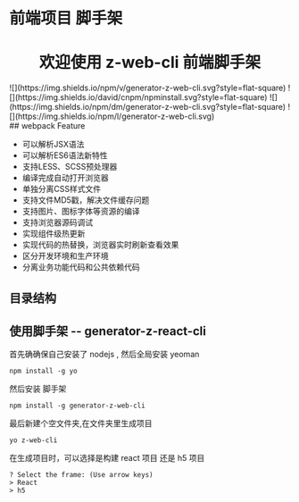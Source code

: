 # 前端项目 脚手架 

 <h1 style="text-align:center">欢迎使用 z-web-cli 前端脚手架 </h1>
 
 <div style="align: center">
 ![](https://img.shields.io/npm/v/generator-z-web-cli.svg?style=flat-square)  ![](https://img.shields.io/david/cnpm/npminstall.svg?style=flat-square)  ![](https://img.shields.io/npm/dm/generator-z-web-cli.svg?style=flat-square)  ![](https://img.shields.io/npm/l/generator-z-web-cli.svg)
 </div>
## webpack Feature

   - 可以解析JSX语法
   - 可以解析ES6语法新特性
   - 支持LESS、SCSS预处理器
   - 编译完成自动打开浏览器
   - 单独分离CSS样式文件
   - 支持文件MD5戳，解决文件缓存问题
   - 支持图片、图标字体等资源的编译
   - 支持浏览器源码调试
   - 实现组件级热更新
   - 实现代码的热替换，浏览器实时刷新查看效果
   - 区分开发环境和生产环境
   - 分离业务功能代码和公共依赖代码  
   
    
##  目录结构
 
## 使用脚手架 -- generator-z-react-cli

首先确确保自己安装了 nodejs , 然后全局安装 yeoman

```
npm install -g yo
```

然后安装 脚手架

```
npm install -g generator-z-web-cli

```

最后新建个空文件夹,在文件夹里生成项目

```
yo z-web-cli

```
 
在生成项目时，可以选择是构建 react 项目 还是 h5 项目

```
? Select the frame: (Use arrow keys)
> React 
> h5
```

